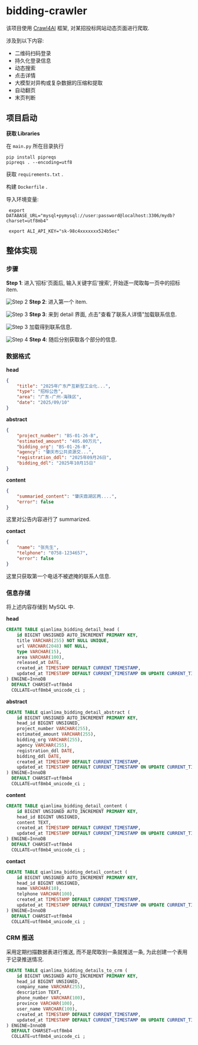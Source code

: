 # bidding-crawler

该项目使用 [Crawl4AI](https://docs.crawl4ai.com/) 框架, 对某招投标网站动态页面进行爬取.

涉及到以下内容:

- 二维码扫码登录
- 持久化登录信息
- 动态搜索
- 点击详情
- 大模型对异构或复杂数据的压缩和提取
- 自动翻页
- 末页判断

## 项目启动

**获取 Libraries**

在 `main.py` 所在目录执行

```shell
pip install pipreqs
pipreqs . --encoding=utf8
```

获取 `requirements.txt` .

构建 `Dockerfile` .

导入环境变量:

```
 export DATABASE_URL="mysql+pymysql://user:password@localhost:3306/mydb?charset=utf8mb4"

 export ALI_API_KEY="sk-98c4xxxxxxx524b5ec"
```

## 整体实现

### 步骤

**Step 1**: 进入'招标'页面后, 输入关键字后'搜索', 开始逐一爬取每一页中的招标 item.

![Step 2](images/img2509191430.png)
**Step 2**: 进入第一个 item.


![Step 3](images/img2509191440.png)
**Step 3**: 来到 detail 界面, 点击"查看了联系人详情"加载联系信息.


![Step 3](images/img2509191444.png)
加载得到联系信息.


![Step 4](images/img2509191446.png)
**Step 4**: 随后分别获取各个部分的信息.

### 数据格式

**head**

```json
{
    "title": "2025年广东产互新型工业化...",
    "type": "招标公告",
    "area": "广东-广州-海珠区",
    "date": "2025/09/10"
}
```

**abstract**

```json
{
    "project_number": "BS-01-26-B",
    "estimated_amount": "405.00万元",
    "bidding_org": "BS-01-26-B",
    "agency": "肇庆市公共资源交...",
    "registration_ddl": "2025年09月26日",
    "bidding_ddl": "2025年10月15日"
}
```

**content**

```json
{
    "summaried_content": "肇庆鼎湖区两....",
    "error": false
}
```

这里对公告内容进行了 summarized.

**contact**

```json
{
    "name": "张先生",
    "telphone": "0758-1234657",
    "error": false
}
```

这里只获取第一个电话不被遮掩的联系人信息.

### 信息存储

将上述内容存储到 MySQL 中.

**head**

```sql
CREATE TABLE qianlima_bidding_detail_head (
    id BIGINT UNSIGNED AUTO_INCREMENT PRIMARY KEY,
    title VARCHAR(255) NOT NULL UNIQUE,
    url VARCHAR(2048) NOT NULL,
    type VARCHAR(15),
    area VARCHAR(100),
    released_at DATE,
    created_at TIMESTAMP DEFAULT CURRENT_TIMESTAMP,
    updated_at TIMESTAMP DEFAULT CURRENT_TIMESTAMP ON UPDATE CURRENT_TIMESTAMP
) ENGINE=InnoDB 
  DEFAULT CHARSET=utf8mb4 
  COLLATE=utf8mb4_unicode_ci ;
```

**abstract**

```sql
CREATE TABLE qianlima_bidding_detail_abstract (
    id BIGINT UNSIGNED AUTO_INCREMENT PRIMARY KEY,
    head_id BIGINT UNSIGNED,
    project_number VARCHAR(255),
    estimated_amount VARCHAR(255),
    bidding_org VARCHAR(255),
    agency VARCHAR(255),
    registration_ddl DATE,
    bidding_ddl DATE,
    created_at TIMESTAMP DEFAULT CURRENT_TIMESTAMP,
    updated_at TIMESTAMP DEFAULT CURRENT_TIMESTAMP ON UPDATE CURRENT_TIMESTAMP
) ENGINE=InnoDB 
  DEFAULT CHARSET=utf8mb4 
  COLLATE=utf8mb4_unicode_ci ;
```

**content**

```sql
CREATE TABLE qianlima_bidding_detail_content (
    id BIGINT UNSIGNED AUTO_INCREMENT PRIMARY KEY,
    head_id BIGINT UNSIGNED,
    content TEXT,
    created_at TIMESTAMP DEFAULT CURRENT_TIMESTAMP,
    updated_at TIMESTAMP DEFAULT CURRENT_TIMESTAMP ON UPDATE CURRENT_TIMESTAMP
) ENGINE=InnoDB 
  DEFAULT CHARSET=utf8mb4 
  COLLATE=utf8mb4_unicode_ci ;
```

**contact**

```sql
CREATE TABLE qianlima_bidding_detail_contact (
    id BIGINT UNSIGNED AUTO_INCREMENT PRIMARY KEY,
    head_id BIGINT UNSIGNED,
    name VARCHAR(10),
    telphone VARCHAR(100),
    created_at TIMESTAMP DEFAULT CURRENT_TIMESTAMP,
    updated_at TIMESTAMP DEFAULT CURRENT_TIMESTAMP ON UPDATE CURRENT_TIMESTAMP
) ENGINE=InnoDB 
  DEFAULT CHARSET=utf8mb4 
  COLLATE=utf8mb4_unicode_ci ;
```

### CRM 推送

采用定期扫描数据表进行推送, 而不是爬取到一条就推送一条, 为此创建一个表用于记录推送情况.

```sql
CREATE TABLE qianlima_bidding_details_to_crm (
    id BIGINT UNSIGNED AUTO_INCREMENT PRIMARY KEY,
    head_id BIGINT UNSIGNED,
    company_name VARCHAR(255),
    description TEXT,
    phone_number VARCHAR(100),
    province VARCHAR(100),
    user_name VARCHAR(100),
    created_at TIMESTAMP DEFAULT CURRENT_TIMESTAMP,
    updated_at TIMESTAMP DEFAULT CURRENT_TIMESTAMP ON UPDATE CURRENT_TIMESTAMP
) ENGINE=InnoDB 
  DEFAULT CHARSET=utf8mb4 
  COLLATE=utf8mb4_unicode_ci ;
```